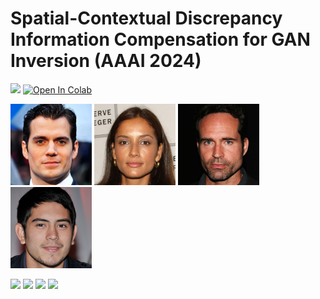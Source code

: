# Spatial-Contextual Discrepancy Information Compensation for GAN Inversion (AAAI 2024)
<a href="https://arxiv.org/abs/2312.07079"><img src="https://img.shields.io/badge/arXiv-2312.07079-b31b1b.svg"></a>
[![Open In Colab](https://colab.research.google.com/assets/colab-badge.svg)](https://colab.research.google.com/drive/1OnU0Ox0kDV_h_qfqu5gHn0FWlwGpvQ8t?usp=sharing)

<img src="docs/age+/ori.png" width="130px"/>        <img src="docs/age-/ori.jpg" width="130px"/>  <img src="docs/pose/ori.jpg" width="130px"/>    <img src="docs/smile/ori.jpg" width="130px"/> 

<img src="docs/age+/age+.gif" width="130px"/>        <img src="docs/age-/age-.gif" width="130px"/>  <img src="docs/pose/pose.gif" width="130px"/>    <img src="docs/smile/smile.gif" width="130px"/> 


